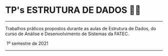 # TP's ESTRUTURA DE DADOS 👩‍💻

------

Trabalhos práticos propostos durante as aulas de Estrutura de Dados, do curso de Análise e Desenvolvimento de Sistemas da FATEC.

​																		1º semestre de 2021

------

